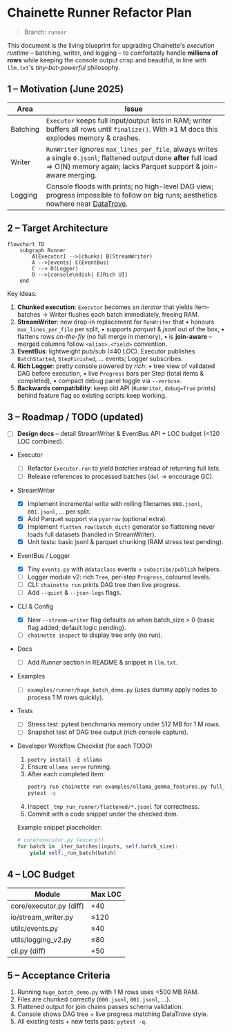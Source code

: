 # Chainette Runner Refactor Plan

> Branch: `runner`

This document is the living blueprint for upgrading Chainette's *execution runtime* – batching, writer, and logging – to comfortably handle **millions of rows** while keeping the console output crisp and beautiful, in line with `llm.txt`'s *tiny-but-powerful* philosophy.

## 1 – Motivation (June 2025)

| Area | Issue |
|------|-------|
|Batching|`Executor` keeps full input/output lists in RAM; writer buffers all rows until `finalize()`. With ≥1 M docs this explodes memory & crashes.|
|Writer|`RunWriter` ignores `max_lines_per_file`, always writes a single `0.jsonl`; flattened output done **after** full load ⇒ O(N) memory again; lacks Parquet support & join-aware merging.|
|Logging|Console floods with prints; no high-level DAG view; progress impossible to follow on big runs; aesthetics nowhere near [DataTrove](https://github.com/supercowpowers/datatrove).|

## 2 – Target Architecture

```mermaid
flowchart TD
    subgraph Runner
        A[Executor] -->|chunks| B(StreamWriter)
        A -->|events| C(EventBus)
        C --> D(Logger)
        D -->|console\ndisk| E[Rich UI]
    end
```

Key ideas:
1. **Chunked execution**: `Executor` becomes an *iterator* that yields item-batches → Writer flushes each batch immediately, freeing RAM.
2. **StreamWriter**: new drop-in replacement for `RunWriter` that
   • honours `max_lines_per_file` per split,
   • supports *parquet* & *jsonl* out of the box,
   • flattens rows *on-the-fly* (no full merge in memory),
   • is **join-aware** – merged columns follow `<alias>.<field>` convention.
3. **EventBus**: lightweight pub/sub (≤40 LOC). Executor publishes `BatchStarted`, `StepFinished`, … events; Logger subscribes.
4. **Rich Logger**: pretty console powered by *rich*:
   • tree view of validated DAG before execution,
   • live `Progress` bars per Step (total items & completed),
   • compact debug panel toggle via `--verbose`.
5. **Backwards compatibility**: keep old API (`RunWriter`, `debug=True` prints) behind feature flag so existing scripts keep working.

## 3 – Roadmap / TODO  (updated)

- [ ] **Design docs** – detail StreamWriter & EventBus API + LOC budget (<120 LOC combined).
- Executor
  - [ ] Refactor `Executor.run` to *yield batches* instead of returning full lists.
  - [ ] Release references to processed batches (`del` → encourage GC).
- StreamWriter
  - [x] Implement incremental write with rolling filenames `000.jsonl`, `001.jsonl`, … per split.
  - [x] Add Parquet support via `pyarrow` (optional extra).
  - [x] Implement `flatten_row(batch_dict)` generator so flattening never loads full datasets (handled in StreamWriter).
  - [x] Unit tests: basic jsonl & parquet chunking (RAM stress test pending).
- EventBus / Logger
  - [x] Tiny `events.py` with `@dataclass` events + `subscribe/publish` helpers.
  - [ ] Logger module v2: rich `Tree`, per-step `Progress`, coloured levels.
  - [ ] CLI: `chainette run` prints DAG tree then live progress.
  - [ ] Add `--quiet` & `--json-logs` flags.
- CLI & Config
  - [x] New `--stream-writer` flag defaults *on* when batch_size > 0 (basic flag added; default logic pending).
  - [ ] `chainette inspect` to display tree only (no run).
- Docs
  - [ ] Add *Runner* section in README & snippet in `llm.txt`.
- Examples
  - [ ] `examples/runner/huge_batch_demo.py` (uses dummy apply nodes to process 1 M rows quickly).
- Tests
  - [ ] Stress test: pytest benchmarks memory under 512 MB for 1 M rows.
  - [ ] Snapshot test of DAG tree output (rich console capture).
- Developer Workflow Checklist (for each TODO)
  1. `poetry install -E ollama`
  2. Ensure `ollama serve` running.
  3. After each completed item:
     ```bash
     poetry run chainette run examples/ollama_gemma_features.py full_chain inputs2.jsonl _tmp_run_runner
     pytest -q
     ```
  4. Inspect `_tmp_run_runner/flattened/*.jsonl` for correctness.
  5. Commit with a code snippet under the checked item.

    Example snippet placeholder:
    ```python
    # core/executor.py (excerpt)
    for batch in _iter_batches(inputs, self.batch_size):
        yield self._run_batch(batch)
    ```

## 4 – LOC Budget

| Module | Max LOC |
|--------|---------|
|core/executor.py (diff)| +40 |
|io/stream_writer.py | ≤120 |
|utils/events.py | ≤40 |
|utils/logging_v2.py | ≤80 |
|cli.py (diff) | +50 |

## 5 – Acceptance Criteria

1. Running `huge_batch_demo.py` with 1 M rows uses <500 MB RAM.
2. Files are chunked correctly (`000.jsonl`, `001.jsonl`, …).
3. Flattened output for join chains passes schema validation.
4. Console shows DAG tree + live progress matching DataTrove style.
5. All existing tests + new tests pass: `pytest -q`. 